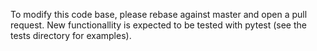 To modify this code base, please rebase against master and open a pull request. New functionallity is expected to be tested with pytest (see the tests directory for examples).
